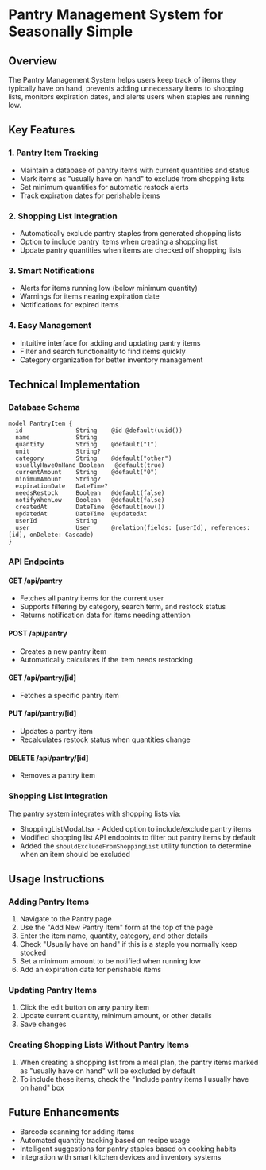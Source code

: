 # Pantry Management System for Seasonally Simple

## Overview

The Pantry Management System helps users keep track of items they typically have on hand, prevents adding unnecessary items to shopping lists, monitors expiration dates, and alerts users when staples are running low.

## Key Features

### 1. Pantry Item Tracking
- Maintain a database of pantry items with current quantities and status
- Mark items as "usually have on hand" to exclude from shopping lists
- Set minimum quantities for automatic restock alerts
- Track expiration dates for perishable items

### 2. Shopping List Integration
- Automatically exclude pantry staples from generated shopping lists
- Option to include pantry items when creating a shopping list
- Update pantry quantities when items are checked off shopping lists

### 3. Smart Notifications
- Alerts for items running low (below minimum quantity)
- Warnings for items nearing expiration date
- Notifications for expired items

### 4. Easy Management
- Intuitive interface for adding and updating pantry items
- Filter and search functionality to find items quickly
- Category organization for better inventory management

## Technical Implementation

### Database Schema
```prisma
model PantryItem {
  id               String    @id @default(uuid())
  name             String
  quantity         String    @default("1")
  unit             String?
  category         String    @default("other")
  usuallyHaveOnHand Boolean   @default(true)
  currentAmount    String    @default("0")
  minimumAmount    String?
  expirationDate   DateTime?
  needsRestock     Boolean   @default(false)
  notifyWhenLow    Boolean   @default(false)
  createdAt        DateTime  @default(now())
  updatedAt        DateTime  @updatedAt
  userId           String
  user             User      @relation(fields: [userId], references: [id], onDelete: Cascade)
}
```

### API Endpoints

#### GET /api/pantry
- Fetches all pantry items for the current user
- Supports filtering by category, search term, and restock status
- Returns notification data for items needing attention

#### POST /api/pantry
- Creates a new pantry item
- Automatically calculates if the item needs restocking

#### GET /api/pantry/[id]
- Fetches a specific pantry item

#### PUT /api/pantry/[id]
- Updates a pantry item
- Recalculates restock status when quantities change

#### DELETE /api/pantry/[id]
- Removes a pantry item

### Shopping List Integration

The pantry system integrates with shopping lists via:

- ShoppingListModal.tsx - Added option to include/exclude pantry items
- Modified shopping list API endpoints to filter out pantry items by default
- Added the `shouldExcludeFromShoppingList` utility function to determine when an item should be excluded

## Usage Instructions

### Adding Pantry Items
1. Navigate to the Pantry page
2. Use the "Add New Pantry Item" form at the top of the page
3. Enter the item name, quantity, category, and other details
4. Check "Usually have on hand" if this is a staple you normally keep stocked
5. Set a minimum amount to be notified when running low
6. Add an expiration date for perishable items

### Updating Pantry Items
1. Click the edit button on any pantry item
2. Update current quantity, minimum amount, or other details
3. Save changes

### Creating Shopping Lists Without Pantry Items
1. When creating a shopping list from a meal plan, the pantry items marked as "usually have on hand" will be excluded by default
2. To include these items, check the "Include pantry items I usually have on hand" box

## Future Enhancements
- Barcode scanning for adding items
- Automated quantity tracking based on recipe usage
- Intelligent suggestions for pantry staples based on cooking habits
- Integration with smart kitchen devices and inventory systems